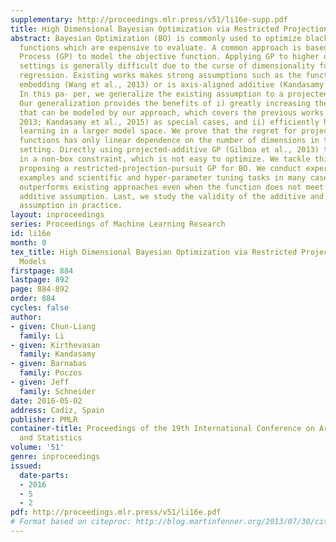 ```yaml
---
supplementary: http://proceedings.mlr.press/v51/li16e-supp.pdf
title: High Dimensional Bayesian Optimization via Restricted Projection Pursuit Models
abstract: Bayesian Optimization (BO) is commonly used to optimize blackbox objective
  functions which are expensive to evaluate. A common approach is based on using Gaussian
  Process (GP) to model the objective function. Applying GP to higher dimensional
  settings is generally difficult due to the curse of dimensionality for nonparametric
  regression. Existing works makes strong assumptions such as the function is low-dimensional
  embedding (Wang et al., 2013) or is axis-aligned additive (Kandasamy et al., 2015).
  In this pa- per, we generalize the existing assumption to a projected-additive assumption.
  Our generalization provides the benefits of i) greatly increasing the space of functions
  that can be modeled by our approach, which covers the previous works (Wang et al.,
  2013; Kandasamy et al., 2015) as special cases, and ii) efficiently handling the
  learning in a larger model space. We prove that the regret for projected-additive
  functions has only linear dependence on the number of dimensions in this general
  setting. Directly using projected-additive GP (Gilboa et al., 2013) to BO results
  in a non-box constraint, which is not easy to optimize. We tackle this problem by
  proposing a restricted-projection-pursuit GP for BO. We conduct experiments on synthetic
  examples and scientific and hyper-parameter tuning tasks in many cases. Our method
  outperforms existing approaches even when the function does not meet the projected
  additive assumption. Last, we study the validity of the additive and projected-additive
  assumption in practice.
layout: inproceedings
series: Proceedings of Machine Learning Research
id: li16e
month: 0
tex_title: High Dimensional Bayesian Optimization via Restricted Projection Pursuit
  Models
firstpage: 884
lastpage: 892
page: 884-892
order: 884
cycles: false
author:
- given: Chun-Liang
  family: Li
- given: Kirthevasan
  family: Kandasamy
- given: Barnabas
  family: Poczos
- given: Jeff
  family: Schneider
date: 2016-05-02
address: Cadiz, Spain
publisher: PMLR
container-title: Proceedings of the 19th International Conference on Artificial Intelligence
  and Statistics
volume: '51'
genre: inproceedings
issued:
  date-parts:
  - 2016
  - 5
  - 2
pdf: http://proceedings.mlr.press/v51/li16e.pdf
# Format based on citeproc: http://blog.martinfenner.org/2013/07/30/citeproc-yaml-for-bibliographies/
---
```

